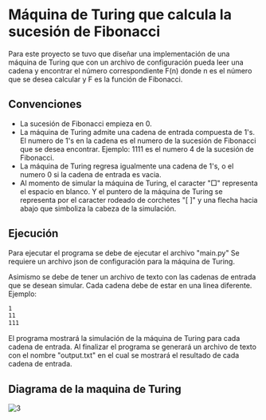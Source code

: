 # Máquina de Turing que calcula la sucesión de Fibonacci
Para este proyecto se tuvo que diseñar una implementación de una máquina de Turing que con un archivo de configuración pueda leer una cadena y encontrar el número correspondiente F(n) donde n es el número que se desea calcular y F es la función de Fibonacci.

## Convenciones
* La sucesión de Fibonacci empieza en 0.
* La máquina de Turing admite una cadena de entrada compuesta de 1's. El numero de 1's en la cadena es el numero de la sucesión de Fibonacci que se desea encontrar. Ejemplo: 1111 es el numero 4 de la sucesión de Fibonacci.
* La máquina de Turing regresa igualmente una cadena de 1's, o el numero 0 si la cadena de entrada es vacia.
* Al momento de simular la máquina de Turing, el caracter "□" representa el espacio en blanco. Y el puntero de la máquina de Turing se representa por el caracter rodeado de corchetes "[ ]" y una flecha hacia abajo que simboliza la cabeza de la simulación.

## Ejecución
Para ejecutar el programa se debe de ejecutar el archivo "main.py"
Se requiere un archivo json de configuración para la máquina de Turing.

Asimismo se debe de tener un archivo de texto con las cadenas de entrada que se desean simular. Cada cadena debe de estar en una linea diferente. Ejemplo:
```txt
1
11
111
```

El programa mostrará la simulación de la máquina de Turing para cada cadena de entrada. Al finalizar el programa se generará un archivo de texto con el nombre "output.txt" en el cual se mostrará el resultado de cada cadena de entrada.

## Diagrama de la maquina de Turing
![3](https://github.com/MEPO29/turing-fibonacci/assets/83565262/ca523181-fb69-4e49-9a8d-5efbbd546b5e)
